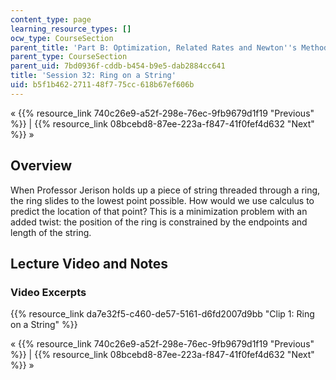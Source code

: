 ```yaml
---
content_type: page
learning_resource_types: []
ocw_type: CourseSection
parent_title: 'Part B: Optimization, Related Rates and Newton''s Method'
parent_type: CourseSection
parent_uid: 7bd0936f-cddb-b454-b9e5-dab2884cc641
title: 'Session 32: Ring on a String'
uid: b5f1b462-2711-48f7-75cc-618b67ef606b
---
```


« {{% resource_link 740c26e9-a52f-298e-76ec-9fb9679d1f19 "Previous" %}} | {{% resource_link 08bcebd8-87ee-223a-f847-41f0fef4d632 "Next" %}} »

Overview
--------

When Professor Jerison holds up a piece of string threaded through a ring, the ring slides to the lowest point possible. How would we use calculus to predict the location of that point? This is a minimization problem with an added twist: the position of the ring is constrained by the endpoints and length of the string.

Lecture Video and Notes
-----------------------

### Video Excerpts

{{% resource_link da7e32f5-c460-de57-5161-d6fd2007d9bb "Clip 1: Ring on a String" %}}

« {{% resource_link 740c26e9-a52f-298e-76ec-9fb9679d1f19 "Previous" %}} | {{% resource_link 08bcebd8-87ee-223a-f847-41f0fef4d632 "Next" %}} »